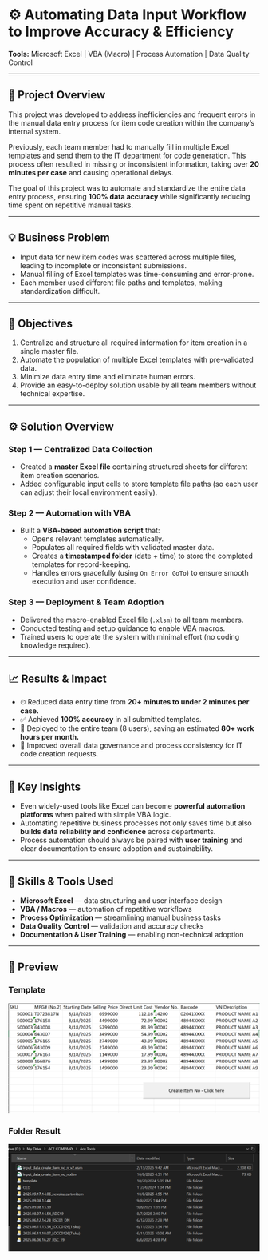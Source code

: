 # ⚙️ Automating Data Input Workflow to Improve Accuracy & Efficiency  
**Tools:** Microsoft Excel | VBA (Macro) | Process Automation | Data Quality Control  

---

## 🧩 Project Overview  
This project was developed to address inefficiencies and frequent errors in the manual data entry process for item code creation within the company’s internal system.  

Previously, each team member had to manually fill in multiple Excel templates and send them to the IT department for code generation. This process often resulted in missing or inconsistent information, taking over **20 minutes per case** and causing operational delays.  

The goal of this project was to automate and standardize the entire data entry process, ensuring **100% data accuracy** while significantly reducing time spent on repetitive manual tasks.

---

## 💡 Business Problem  
- Input data for new item codes was scattered across multiple files, leading to incomplete or inconsistent submissions.  
- Manual filling of Excel templates was time-consuming and error-prone.  
- Each member used different file paths and templates, making standardization difficult.  

---

## 🎯 Objectives  
1. Centralize and structure all required information for item creation in a single master file.  
2. Automate the population of multiple Excel templates with pre-validated data.  
3. Minimize data entry time and eliminate human errors.  
4. Provide an easy-to-deploy solution usable by all team members without technical expertise.  

---

## ⚙️ Solution Overview  

### Step 1 — Centralized Data Collection  
- Created a **master Excel file** containing structured sheets for different item creation scenarios.  
- Added configurable input cells to store template file paths (so each user can adjust their local environment easily).  

### Step 2 — Automation with VBA  
- Built a **VBA-based automation script** that:  
  - Opens relevant templates automatically.  
  - Populates all required fields with validated master data.  
  - Creates a **timestamped folder** (date + time) to store the completed templates for record-keeping.  
  - Handles errors gracefully (using `On Error GoTo`) to ensure smooth execution and user confidence.  

### Step 3 — Deployment & Team Adoption  
- Delivered the macro-enabled Excel file (`.xlsm`) to all team members.  
- Conducted testing and setup guidance to enable VBA macros.  
- Trained users to operate the system with minimal effort (no coding knowledge required).  

---

## 📈 Results & Impact  
- ⏱ Reduced data entry time from **20+ minutes to under 2 minutes per case.**  
- ✅ Achieved **100% accuracy** in all submitted templates.  
- 👥 Deployed to the entire team (8 users), saving an estimated **80+ work hours per month.**  
- 🧠 Improved overall data governance and process consistency for IT code creation requests.  

---

## 🧠 Key Insights  
- Even widely-used tools like Excel can become **powerful automation platforms** when paired with simple VBA logic.  
- Automating repetitive business processes not only saves time but also **builds data reliability and confidence** across departments.  
- Process automation should always be paired with **user training** and clear documentation to ensure adoption and sustainability.  

---

## 🧰 Skills & Tools Used  
- **Microsoft Excel** — data structuring and user interface design  
- **VBA / Macros** — automation of repetitive workflows  
- **Process Optimization** — streamlining manual business tasks  
- **Data Quality Control** — validation and accuracy checks  
- **Documentation & User Training** — enabling non-technical adoption  

---

## 📸 Preview
### Template
<p align="center">
  <img src="./Template.PNG" alt="Template Preview" width="650">
</p>

### Folder Result
<p align="center">
  <img src="./Folder%20List.PNG" alt="Folder Structure Preview" width="650">
</p>


